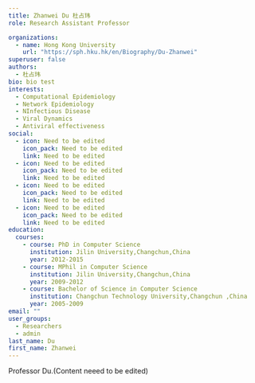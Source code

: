 ```yaml
---
title: Zhanwei Du 杜占玮
role: Research Assistant Professor

organizations:
  - name: Hong Kong University
    url: "https://sph.hku.hk/en/Biography/Du-Zhanwei"
superuser: false
authors:
  - 杜占玮
bio: bio test
interests:
  - Computational Epidemiology
  - Network Epidemiology
  - NInfectious Disease
  - Viral Dynamics
  - Antiviral effectiveness
social:
  - icon: Need to be edited
    icon_pack: Need to be edited
    link: Need to be edited
  - icon: Need to be edited
    icon_pack: Need to be edited
    link: Need to be edited
  - icon: Need to be edited
    icon_pack: Need to be edited
    link: Need to be edited
  - icon: Need to be edited
    icon_pack: Need to be edited
    link: Need to be edited
education:
  courses:
    - course: PhD in Computer Science
      institution: Jilin University,Changchun,China
      year: 2012-2015
    - course: MPhil in Computer Science
      institution: Jilin University,Changchun,China
      year: 2009-2012
    - course: Bachelor of Science in Computer Science 
      institution: Changchun Technology University,Changchun ,China
      year: 2005-2009
email: ""
user_groups:
  - Researchers
  - admin
last_name: Du
first_name: Zhanwei
---
```


Professor Du.(Content neeed to be edited)
